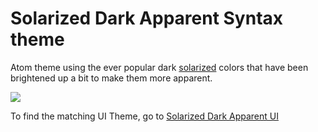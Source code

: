 # Solarized Dark Apparent Syntax theme

Atom theme using the ever popular dark [solarized] colors that have been brightened up a bit to make them more apparent.

![](https://raw.github.com/joshnroy/solarized-dark-apparent-ui/master/screenshot.png)

[solarized]: http://ethanschoonover.com/solarized

To find the matching UI Theme, go to [Solarized Dark Apparent UI](https://github.com/joshnroy/solarized-dark-apparent-ui)
